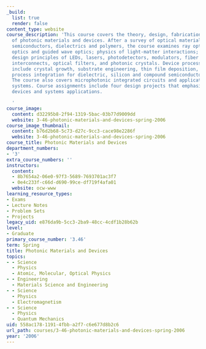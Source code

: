 ```yaml
---
_build:
  list: true
  render: false
content_type: website
course_description: 'This course covers the theory, design, fabrication and applications
  of photonic materials and devices. After a survey of optical materials design for
  semiconductors, dielectrics and polymers, the course examines ray optics, electromagnetic
  optics and guided wave optics; physics of light-matter interactions; and device
  design principles of LEDs, lasers, photodetectors, modulators, fiber and waveguide
  interconnects, optical filters, and photonic crystals. Device processing topics
  include crystal growth, substrate engineering, thin film deposition, etching and
  process integration for dielectric, silicon and compound semiconductor materials.
  The course also covers microphotonic integrated circuits and applications in telecom/datacom
  systems. Course assignments include four design projects that emphasize materials,
  devices and systems applications.

  '
course_image:
  content: d32295b8-2f94-1319-5bac-03b77d9009dd
  website: 3-46-photonic-materials-and-devices-spring-2006
course_image_thumbnail:
  content: b76d2b68-5c73-d27c-9cc3-cace98e2286f
  website: 3-46-photonic-materials-and-devices-spring-2006
course_title: Photonic Materials and Devices
department_numbers:
- '3'
extra_course_numbers: ''
instructors:
  content:
  - 8b7654a2-06e0-97f3-5689-7693701ac3f7
  - 0e4c233f-c66d-d690-99ce-df719f4afa01
  website: ocw-www
learning_resource_types:
- Exams
- Lecture Notes
- Problem Sets
- Projects
legacy_uid: e876da9b-5cc3-2ba9-48cc-4cdf1b28b62b
level:
- Graduate
primary_course_number: '3.46'
term: Spring
title: Photonic Materials and Devices
topics:
- - Science
  - Physics
  - Atomic, Molecular, Optical Physics
- - Engineering
  - Materials Science and Engineering
- - Science
  - Physics
  - Electromagnetism
- - Science
  - Physics
  - Quantum Mechanics
uid: 558ac178-1191-4fbb-a2f7-c6e677d8b2c6
url_path: courses/3-46-photonic-materials-and-devices-spring-2006
year: '2006'
---
```

